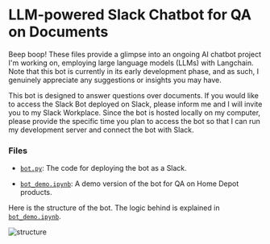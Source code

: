 # LLM-powered Slack Chatbot for QA on Documents

Beep boop! These files provide a glimpse into an ongoing AI chatbot project I'm working on, employing large language models (LLMs) with Langchain. Note that this bot is currently in its early development phase, and as such, I genuinely appreciate any suggestions or insights you may have.

This bot is designed to answer questions over documents. If you would like to access the Slack Bot deployed on Slack, please inform me and I will invite you to my Slack Workplace. Since the bot is hosted locally on my computer, please provide the specific time you plan to access the bot so that I can run my development server and connect the bot with Slack.

### Files

- [`bot.py`](/bot.py): The code for deploying the bot as a Slack.

- [`bot_demo.ipynb`](/bot_demo.ipynb): A demo version of the bot for QA on Home Depot products.

Here is the structure of the bot. The logic behind is explained in [`bot_demo.ipynb`](/bot_demo.ipynb).

![structure](/bot_structure.jpg)


